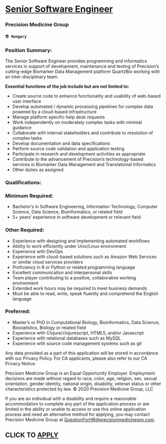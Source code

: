 # [Senior Software Engineer](https://www.remotewlb.com/apply/senior-software-engineer-67111)  
### Precision Medicine Group  
#### `🌎 Hungary`  

### Position Summary:

The Senior Software Engineer provides programming and informatics services in support of development, maintenance and testing of Precision’s cutting-edge Biomarker Data Management platform QuartzBio working with an inter-disciplinary team.

 **Essential functions of the job include but are not limited to:**

  * Create source code to enhance functionality and usability of web-based user interface
  * Develop automated / dynamic processing pipelines for complex data powered by a cloud-based infrastructure
  * Manage platform specific help desk requests
  * Work independently on moderately complex tasks with minimal guidance
  * Collaborate with internal stakeholders and contribute to resolution of complex tasks
  * Develop documentation and data specifications
  * Perform source code validation and application testing
  * Participate in research and development activities as appropriate
  * Contribute to the advancement of Precision’s technology-based services in Biomarker Data Management and Translational Informatics
  * Other duties as assigned

### Qualifications:

### Minimum Required:

  * Bachelor’s in Software Engineering, Information Technology, Computer Science, Data Science, Bioinformatics, or related field
  * 5+ years’ experience in software development or relevant field

### Other Required:

  * Experience with designing and implementing automated workflows
  * Ability to work efficiently under Unix/Linux environment
  * Experience with DevOps
  * Experience with cloud-based solutions such as Amazon Web Services or similar cloud services providers
  * Proficiency in R or Python or related programming language
  * Excellent communication and interpersonal skills
  * Team player contributing to a positive, collaborative working environment
  * Extended work hours may be required to meet business demands
  * Must be able to read, write, speak fluently and comprehend the English language

### Preferred:

  * Master’s or PhD in Computational Biology, Bioinformatics, Data Science, Biostatistics, Biology or related field
  * Experience with Clojure/clojurescript, HTML5, and/or Javascript
  * Experience with relational databases such as MySQL
  * Experience with source code management systems such as git

Any data provided as a part of this application will be stored in accordance with our Privacy Policy. For CA applicants, please also refer to our CA Privacy Notice.

Precision Medicine Group is an Equal Opportunity Employer. Employment decisions are made without regard to race, color, age, religion, sex, sexual orientation, gender identity, national origin, disability, veteran status or other characteristics protected by law. © 2020 Precision Medicine Group, LLC

If you are an individual with a disability and require a reasonable accommodation to complete any part of the application process or are limited in the ability or unable to access or use this online application process and need an alternative method for applying, you may contact Precision Medicine Group at QuestionForHR@precisionmedicinegrp.com.

  
## CLICK TO [APPLY](https://www.remotewlb.com/apply/senior-software-engineer-67111)

